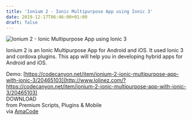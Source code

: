 ```yaml
---
title: 'Ionium 2 - Ionic Multipurpose App using Ionic 3'
date: 2019-12-17T06:46:00+01:00
draft: false
---
```


![Ionium 2 - Ionic Multipurpose App using Ionic 3](http://www.codelist.cc/uploads/posts/2019-12/1576560962_ionium2.jpg "Ionium 2 - Ionic Multipurpose App using Ionic 3")  
  
Ionium 2 is an Ionic Multipurpose App for Android and iOS. It used Ionic 3 and cordova plugins. This app will help you in developing hybrid apps for Android and iOS.  
  
Demo: [https://codecanyon.net/item/ionium-2-ionic-multipurpose-app-with-ionic-3/20465103](http://www.lolinez.com/?https://codecanyon.net/item/ionium-2-ionic-multipurpose-app-with-ionic-3/20465103)  
DOWNLOAD  
from Premium Scripts, Plugins & Mobile  
via [AmaCode](https://amazcode.ooo)